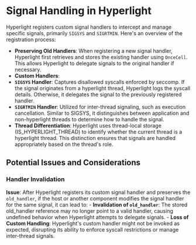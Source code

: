 # Signal Handling in Hyperlight

Hyperlight registers custom signal handlers to intercept and manage specific signals, primarily `SIGSYS` and `SIGRTMIN`. Here's an overview of the registration process:
- **Preserving Old Handlers**: When registering a new signal handler, Hyperlight first retrieves and stores the existing handler using `OnceCell`. This allows Hyperlight to delegate signals to the original handler if necessary.
-  **Custom Handlers**:
  - **`SIGSYS` Handler**: Captures disallowed syscalls enforced by seccomp. If the signal originates from a hyperlight thread, Hyperlight logs the syscall details. Otherwise, it delegates the signal to the previously registered handler. 
  - **`SIGRTMIN` Handler**: Utilized for inter-thread signaling, such as execution cancellation. Similar to SIGSYS, it distinguishes between application and non-hyperlight threads to determine how to handle the signal.
- **Thread Differentiation**: Hyperlight uses thread-local storage (IS_HYPERLIGHT_THREAD) to identify whether the current thread is a hyperlight thread. This distinction ensures that signals are handled appropriately based on the thread's role.

## Potential Issues and Considerations

### Handler Invalidation

**Issue**: After Hyperlight registers its custom signal handler and preserves the `old_handler`, if the host or another component modifies the signal handler for the same signal, it can lead to:
    - **Invalidation of `old_handler`**: The stored old_handler reference may no longer point to a valid handler, causing undefined behavior when Hyperlight attempts to delegate signals.
    - **Loss of Custom Handling**: Hyperlight's custom handler might not be invoked as expected, disrupting its ability to enforce syscall restrictions or manage inter-thread signals.

